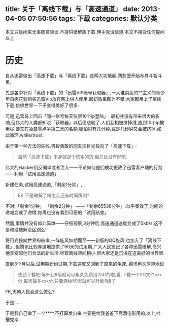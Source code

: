 title: 关于「离线下载」与「高速通道」
date: 2013-04-05 07:50:56
tags: 下载
categories: 默认分类
---
本文只是闲来无事随意谈谈,不提供破解版下载.伸手党请绕道.本文不接受任何提问  
以上<!--more-->

历史
====
  自从迅雷做出「高速下载」与「离线下载」这两大功能起,网友便开始与其斗智斗勇.
  
  先是各中针对「离线下载」的「迅雷VIP账号获取器」,一大堆崇高的**主义的青少年自愿花钱购买迅雷Vip放在网上供人使用.起初效果颇为不错,大家都用上了离线下载,仿佛世界一下子变得美好了很多.
  
  可是,迅雷马上回击「同一账号每天仅限10个ip登陆」. 最初并没有带来很大的影响,但伟大的人类都知晓「获取器」以后便悲剧了.人们互相被挤掉线,直到10个ip被用尽,便又在凌晨零点争第二天的名额.哪怕只有几分钟,或是几秒钟又会被挤掉,如此循环,while(true).
  
  由于第一种方法的失败,机智勇敢的网友把目光投向了「高速下载」:
  
  > 虽然「高速下载」本身就是个坑爹的货,但总比没有好吧.
  
  伟大的Hacker们反编译或者注入——不论如何他们成功更改了迅雷客户端的行为——利用「试用高速通道」
  
  新建任务,试用高速通道,「剩余1分钟」,
  > FK,不是破解了吗怎么还有时间限制?
  
  不对!「剩余1分钟」 「剩余2分钟」 ——「剩余65536分钟」.似乎奏效了,时间的递减变成了递增,你再也没有看到可恶的「试用结束」
  
  然而,事情并没有如此简单——仔细观察,3分钟后,高速通道速度变成了0kb/s.这不是和没破解没区别么!
  
  将目光投向世界的彼岸,一阵旋风如期而至——新版的QQ旋风,也加入了「离线下载」,但腾讯比较厚道地提供了90天的试用期.广大人民忘记了各种迅雷破解,高兴地享受起他们合法的新生活,尽管离线空间稍小.但大家还是沉浸在这美好的世界里.
  
  直到3个月以后,试用期纷纷过期,下载速度又回到了原来的龟速,.腾讯再次厚道地说
  >使劲下载吧!等升到8级就可以永久免费用25G的啦,看,下载一个2G文件xxx分,每天最多xxx分,只要连续50天就可以升到8级了
  
  FK,天朝人民会这么做么?
  
  于是……
  
  于是我自己做了一个****,不打算发出来,主要是给我爸爸下高清电影用的,以上,吐槽完毕
  
  
  